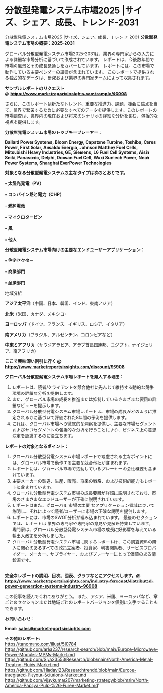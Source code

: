 # 分散型発電システム市場2025 |サイズ、シェア、成長、トレンド-2031
 分散型発電システム市場2025 |サイズ、シェア、成長、トレンド-2031
<strong><b>分散型発電システム市場の概要：2025-2031</b></strong>

グローバル分散型発電システム市場2025-2031は、業界の専門家からの入力による詳細な市場分析に基づいて作成されています。 レポートは、今後数年間で市場の風景とその成長見通しをカバーしています。 レポートには、この市場で動作している主要ベンダーの議論が含まれています。 このレポートで提供される独占的なデータは、研究および業界の専門家チームによって収集されます。

<strong>サンプルレポートのリクエスト @ <a href=https://www.marketreportsinsights.com/sample/96908>https://www.marketreportsinsights.com/sample/96908</a></strong>

さらに、このレポートは新たなトレンド、重要な推進力、課題、機会に焦点を当て、業界で繁栄するために必要なすべてのデータを提供します。このレポートの市場調査は、業界内の現在および将来のシナリオの詳細な分析を含む、包括的な視点を提供します。

<strong>分散型発電システム市場のトップキープレーヤー：</strong>

<strong>Ballard Power Systems, Bloom Energy, Capstone Turbine, Toshiba, Ceres Power, First Solar, Ansaldo Energia, Johnson Matthey Fuel Cells, Mitsubishi Heavy Industries, GE, Siemens, LG Fuel Cell Systems, Aisin Seiki, Panasonic, Delphi, Doosan Fuel Cell, Wuxi Suntech Power, Neah Power Systems, Shanghai EverPower Technologies</strong>

<strong><b>対象となる分散型発電システムの主なタイプは次のとおりです。</b></strong>

<strong>• 太陽光発電（PV）<br><br>• コンバイン熱と電力（CHP）<br><br>• 燃料電池<br><br>• マイクロタービン<br><br>• 風<br><br>• 他人</strong>

<strong><b>分散型発電システム市場向けの主要なエンドユーザーアプリケーション：</b></strong>

<strong>• 住宅セクター<br><br>• 商業部門<br><br>• 産業部門</strong>

 地域分析

<strong><b>アジア太平洋</b></strong>（中国、日本、韓国、インド、東南アジア）

<strong><b>北米</b></strong>（米国、カナダ、メキシコ）

<strong><b>ヨーロッパ</b></strong>（ドイツ、フランス、イギリス、ロシア、イタリア）

<strong><b>南アメリカ</b></strong>（ブラジル、アルゼンチン、コロンビアなど）

<strong><b>中東とアフリカ</b></strong>（サウジアラビア、アラブ首長国連邦、エジプト、ナイジェリア、南アフリカ）

<strong>ここで興味深い割引に行く @ <a href=https://www.marketreportsinsights.com/discount/96908>https://www.marketreportsinsights.com/discount/96908</a></strong>

<strong><b>グローバル分散型発電システム市場レポートを購入する理由：</b></strong>
<ol>
  <li>レポートは、読者/クライアントを競合他社に先んじて維持する動的な競争環境の詳細な分析を提供します。</li>
  <li>また、グローバル市場の成長を推進または抑制しているさまざまな要因の詳細なビューを提示します。</li>
  <li>グローバル分散型発電システム市場レポートは、市場の成長がどのように推定されるかに基づいて評価された8年間の予測を提供します。</li>
  <li>これは、グローバル市場への徹底的な洞察を提供し、主要な市場セグメントおよびサブセグメントの包括的な分析を行うことにより、ビジネス上の意思決定を認識するのに役立ちます。</li>
</ol>
<strong><b>レポートの対象となるポイント：</b></strong>
<ol>
  <li>グローバル分散型発電システム市場レポートで考慮される主なポイントには、グローバル市場で動作する主要な競合他社が含まれます。</li>
  <li>レポートには、グローバル市場で活動しているプレーヤーの会社概要も含まれています。</li>
  <li>主要メーカーの製造、生産、販売、将来の戦略、および技術的能力もレポートに含まれています。</li>
  <li>グローバル分散型発電システム市場の成長要因が詳細に説明されており、市場のさまざまなエンドユーザーが正確に説明されています。</li>
  <li>レポートはまた、グローバル 市場の主要 なアプリケーション領域について説明し、それによって読者/ユーザーに市場の正確な説明を提供します。</li>
  <li>レポートには、市場のSWOT分析が組み込まれています。 最後のセクションでは、レポートは 業界の専門家や専門家の意見や見解を特集しています。 専門家は、グローバル分散型発電システム市場の成長に好影響を与えている輸出入政策を分析しました。</li>
  <li>グローバル分散型発電システム市場に関するレポートは、この調査資料の購入に関心のあるすべての政策立案者、投資家、利害関係者、サービスプロバイダー、メーカー、サプライヤー、およびプレーヤーにとって価値のある情報源です。</li>
</ol><br>
<strong>完全なレポートの説明、目次、図表、グラフなどにアクセスします。@ <a href=https://www.marketreportsinsights.com/industry-forecast/distributed-power-generation-systems-industry-96908>https://www.marketreportsinsights.com/industry-forecast/distributed-power-generation-systems-industry-96908</a></strong>

この記事を読んでくれてありがとう。 また、アジア、米国、ヨーロッパなど、章ごとのセクションまたは地域ごとのレポートバージョンを個別に入手することもできます。

<strong><b>お問い合わせ：</b></strong>

<strong>Email: </strong><a href=mailto:sales@marketreportsinsights.com><strong>sales@marketreportsinsights.com</strong></a>

<strong>その他のレポート:</strong>
<br>
<a href=https://tanomuno.com/illust/510784>https://tanomuno.com/illust/510784</a>
<br>
<a href=https://github.com/arha237/research-search/blob/main/Europe-Microwave-Power-Modules-MPMs-Market.md>https://github.com/arha237/research-search/blob/main/Europe-Microwave-Power-Modules-MPMs-Market.md</a>
<br>
<a href=https://github.com/Siya23553/Research/blob/main/North-America-Metal-Treating-Fluids-Market.md>https://github.com/Siya23553/Research/blob/main/North-America-Metal-Treating-Fluids-Market.md</a>
<br>
<a href=https://github.com/Hindavi23/Researchtrendd/blob/main/Europe-Integrated-Playout-Solutions-Market.md>https://github.com/Hindavi23/Researchtrendd/blob/main/Europe-Integrated-Playout-Solutions-Market.md</a>
<br>
<a href=https://github.com/vijaykumar207/marketing-strategy/blob/main/North-America-Papaya-Pulp-%26-Puree-Market.md>https://github.com/vijaykumar207/marketing-strategy/blob/main/North-America-Papaya-Pulp-%26-Puree-Market.md</a>"
